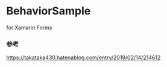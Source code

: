 # BehaviorSample
for Xamarin.Forms

### 参考
https://takataka430.hatenablog.com/entry/2019/02/14/214612
